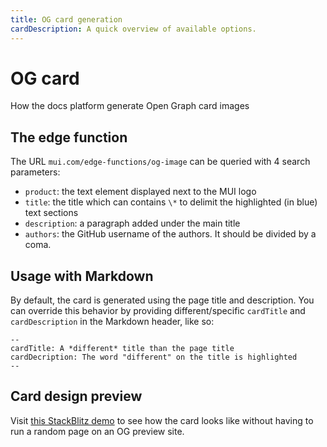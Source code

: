 ```yaml
---
title: OG card generation
cardDescription: A quick overview of available options.
---
```


# OG card

<p class="description">How the docs platform generate Open Graph card images</p>

## The edge function

The URL `mui.com/edge-functions/og-image` can be queried with 4 search parameters:

- `product`: the text element displayed next to the MUI logo
- `title`: the title which can contains `\*` to delimit the highlighted (in blue) text sections
- `description`: a paragraph added under the main title
- `authors`: the GitHub username of the authors. It should be divided by a coma.

## Usage with Markdown

By default, the card is generated using the page title and description.
You can override this behavior by providing different/specific `cardTitle` and `cardDescription` in the Markdown header, like so:

```markup
--
cardTitle: A *different* title than the page title
cardDecription: The word "different" on the title is highlighted
--
```

## Card design preview

Visit [this StackBlitz demo](https://stackblitz.com/edit/vitejs-vite-ukeejd?file=src%2FApp.tsx) to see how the card looks like without having to run a random page on an OG preview site.
